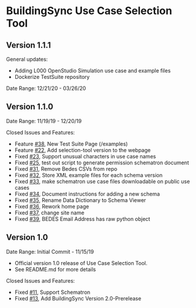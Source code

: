 # BuildingSync Use Case Selection Tool

## Version 1.1.1

General updates:

* Adding L000 OpenStudio Simulation use case and example files
* Dockerize TestSuite repository

Date Range: 12/21/20 - 03/26/20


## Version 1.1.0

Date Range: 11/19/19 - 12/20/19

Closed Issues and Features:
- Feature [#38]( https://github.com/BuildingSync/selection-tool/issues/38 ), New Test Suite Page (<url>/examples)
- Feature [#22]( https://github.com/BuildingSync/selection-tool/issues/22 ), Add selection-tool version to the webpage
- Fixed [#23]( https://github.com/BuildingSync/selection-tool/issues/23 ), Support unusual characters in use case names
- Fixed [#25]( https://github.com/BuildingSync/selection-tool/issues/25 ), test out script to generate permission schematron document
- Fixed [#31]( https://github.com/BuildingSync/selection-tool/issues/31 ), Remove Bedes CSVs from repo
- Fixed [#32]( https://github.com/BuildingSync/selection-tool/issues/32 ), Store XML example files for each schema version
- Fixed [#33]( https://github.com/BuildingSync/selection-tool/issues/33 ), make schematron use case files downloadable on public use cases
- Fixed [#34]( https://github.com/BuildingSync/selection-tool/issues/34 ), Document instructions for adding a new schema
- Fixed [#35]( https://github.com/BuildingSync/selection-tool/issues/35 ), Rename Data Dictionary to Schema Viewer
- Fixed [#36]( https://github.com/BuildingSync/selection-tool/issues/36 ), Rework home page
- Fixed [#37]( https://github.com/BuildingSync/selection-tool/issues/37 ), change site name
- Fixed [#39]( https://github.com/BuildingSync/selection-tool/issues/39 ), BEDES Email Address has raw python object

## Version 1.0

Date Range: Initial Commit - 11/15/19

- Official version 1.0 release of Use Case Selection Tool.
- See README.md for more details

Closed Issues and Features:
- Fixed [#11]( https://github.com/BuildingSync/selection-tool/issues/11 ), Support Schematron
- Fixed [#13]( https://github.com/BuildingSync/selection-tool/issues/13 ), Add BuildingSync Version 2.0-Prerelease
